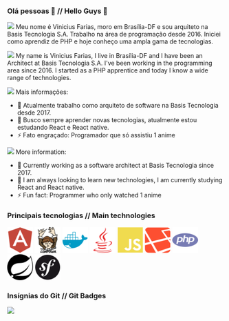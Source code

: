 ### Olá pessoas 👋 // Hello Guys 👋

<p>
<img src="https://cdn.countryflags.com/thumbs/brazil/flag-round-250.png" width="20">
Meu nome é Vinicius Farias, moro em Brasília-DF e sou arquiteto na Basis Tecnologia S.A. Trabalho na área de programação
desde 2016. Iniciei como aprendiz de PHP e hoje conheço uma ampla gama de tecnologias.
</p>


<p>
<img src="https://www.thinkenglish.com.br/wp-content/uploads/2020/07/usa-flag-icon.png" width="20">
My name is Vinicius Farias, I live in Brasília-DF and I have been an Architect at Basis Tecnologia S.A. I've been working in the programming area since 2016. I started as a PHP apprentice and today I know a wide range of technologies.
</p>

<p>
<img src="https://cdn.countryflags.com/thumbs/brazil/flag-round-250.png" width="20">
Mais informações:

- 🔭 Atualmente trabalho como arquiteto de software na Basis Tecnologia desde 2017.
- 🌱 Busco sempre aprender novas tecnologias, atualmente estou estudando React e React native.
- ⚡ Fato engraçado: Programador que só assistiu 1 anime
</p>

<p>
<img src="https://www.thinkenglish.com.br/wp-content/uploads/2020/07/usa-flag-icon.png" width="20">
More information:

- 🔭 Currently working as a software architect at Basis Tecnologia since 2017.
- 🌱 I am always looking to learn new technologies, I am currently studying React and React native.
- ⚡ Fun fact: Programmer who only watched 1 anime
</p>

### Principais tecnologias // Main technologies

<span><img src="https://github.com/devicons/devicon/blob/master/icons/angularjs/angularjs-plain.svg" height="60px"></span>
<span><img src="https://github.com/devicons/devicon/blob/master/icons/composer/composer-original.svg" height="60px"></span>
<span><img src="https://github.com/devicons/devicon/blob/master/icons/docker/docker-plain.svg" height="60px"></span>
<span><img src="https://github.com/devicons/devicon/blob/master/icons/java/java-plain.svg" height="60px"></span>
<span><img src="https://github.com/devicons/devicon/blob/master/icons/javascript/javascript-plain.svg" height="60px"></span>
<span><img src="https://github.com/devicons/devicon/blob/master/icons/laravel/laravel-plain.svg" height="60px"></span>
<span><img src="https://github.com/devicons/devicon/blob/master/icons/php/php-plain.svg" height="60px"></span>
<span><img src="https://github.com/devicons/devicon/blob/master/icons/spring/spring-plain.svg" height="60px"></span>
<span><img src="https://github.com/devicons/devicon/blob/master/icons/symfony/symfony-original.svg" height="60px"></span>

### Insígnias do Git // Git Badges

<span><img src="https://github.githubassets.com/images/modules/profile/badge--acv-64.png" height="60px"></span>

